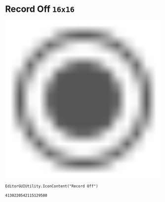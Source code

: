# Record Off `16x16`
<img src="/img/Record%20Off.png" width=512 height=512>

``` CSharp
EditorGUIUtility.IconContent("Record Off")
```
```
4130220542115129580
```
